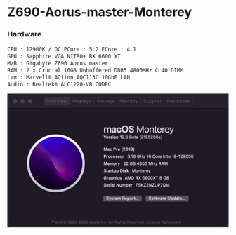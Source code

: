 # Z690-Aorus-master-Monterey
### Hardware
```
CPU : 12900K / OC PCore : 5.2 ECore : 4.1
GPU : Sapphire VGA NITRO+ RX 6600 XT
M/B : Gigabyte Z690 Aorus master
RAM : 2 x Crucial 16GB Unbuffered DDR5 4800MHz CL40 DIMM
Lan : Marvell® AQtion AQC113C 10GbE LAN
Audio : Realtek® ALC1220-VB CODEC
```
![Screenshot](resources/1.jpg)
